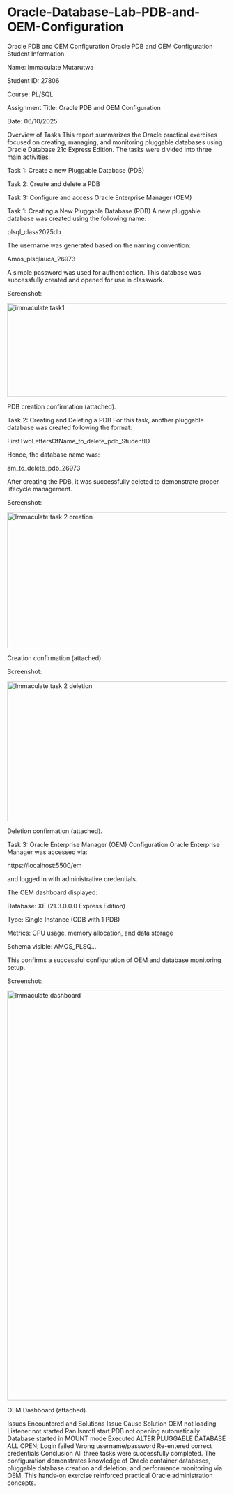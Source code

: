 # Oracle-Database-Lab-PDB-and-OEM-Configuration
Oracle PDB and OEM Configuration
Oracle PDB and OEM Configuration Student Information

Name: Immaculate Mutarutwa 

Student ID: 27806

Course: PL/SQL

Assignment Title: Oracle PDB and OEM Configuration

Date: 06/10/2025

Overview of Tasks
This report summarizes the Oracle practical exercises focused on creating, managing, and monitoring pluggable databases using Oracle Database 21c Express Edition. The tasks were divided into three main activities:

Task 1: Create a new Pluggable Database (PDB)

Task 2: Create and delete a PDB

Task 3: Configure and access Oracle Enterprise Manager (OEM)

Task 1: Creating a New Pluggable Database (PDB)
A new pluggable database was created using the following name:

plsql_class2025db

The username was generated based on the naming convention:

Amos_plsqlauca_26973

A simple password was used for authentication. This database was successfully created and opened for use in classwork.

Screenshot:

<img width="588" height="215" alt="immaculate task1" src="https://github.com/user-attachments/assets/2d3292bb-fd19-4870-9be0-6233fa5548c7" />

PDB creation confirmation (attached).

Task 2: Creating and Deleting a PDB
For this task, another pluggable database was created following the format:

FirstTwoLettersOfName_to_delete_pdb_StudentID

Hence, the database name was:

am_to_delete_pdb_26973

After creating the PDB, it was successfully deleted to demonstrate proper lifecycle management.

Screenshot:

<img width="576" height="312" alt="Immaculate task 2 creation" src="https://github.com/user-attachments/assets/4015dc41-bf87-405b-ac34-2f9694e12e53" />


Creation confirmation (attached).

Screenshot:

<img width="689" height="321" alt="Immaculate task 2 deletion" src="https://github.com/user-attachments/assets/6bcdaf4c-70af-4f6b-987d-d0cbb0cd91b6" />

Deletion confirmation (attached).

Task 3: Oracle Enterprise Manager (OEM) Configuration
Oracle Enterprise Manager was accessed via:

https://localhost:5500/em

and logged in with administrative credentials.

The OEM dashboard displayed:

Database: XE (21.3.0.0.0 Express Edition)

Type: Single Instance (CDB with 1 PDB)

Metrics: CPU usage, memory allocation, and data storage

Schema visible: AMOS_PLSQ...

This confirms a successful configuration of OEM and database monitoring setup.

Screenshot:

<img width="1909" height="940" alt="Immaculate dashboard" src="https://github.com/user-attachments/assets/c807195d-01f4-4b16-be37-7948909c3e77" />

OEM Dashboard (attached).

Issues Encountered and Solutions Issue Cause Solution OEM not loading Listener not started Ran lsnrctl start PDB not opening automatically Database started in MOUNT mode Executed ALTER PLUGGABLE DATABASE ALL OPEN; Login failed Wrong username/password Re-entered correct credentials
Conclusion
All three tasks were successfully completed. The configuration demonstrates knowledge of Oracle container databases, pluggable database creation and deletion, and performance monitoring via OEM. This hands-on exercise reinforced practical Oracle administration concepts.




